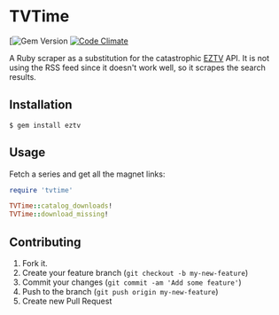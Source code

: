 # TVTime
[![Gem Version](0.0.1)
[![Code Climate](https://codeclimate.com/github/poulh/tvtime.png)](https://codeclimate.com/github/poulh/tvtime)

A Ruby scraper as a substitution for the catastrophic [EZTV](http://eztv.it/) API. It is not using the RSS feed since it doesn't work well, so it scrapes the search results.

## Installation

    $ gem install eztv

## Usage

Fetch a series and get all the magnet links:
```ruby
require 'tvtime'

TVTime::catalog_downloads!
TVTime::download_missing!
```


## Contributing

1. Fork it.
2. Create your feature branch (`git checkout -b my-new-feature`)
3. Commit your changes (`git commit -am 'Add some feature'`)
4. Push to the branch (`git push origin my-new-feature`)
5. Create new Pull Request
